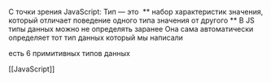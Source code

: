 С точки зрения JavaScript:
Тип — это 
**
набор характеристик значения, 
который отличает поведение одного типа значения от другого
**
В JS типы данных можно не определять заранее
Она сама автоматически определяет тот тип данных который мы написали

есть 6 примитивных типов данных 


[[JavaScript]]